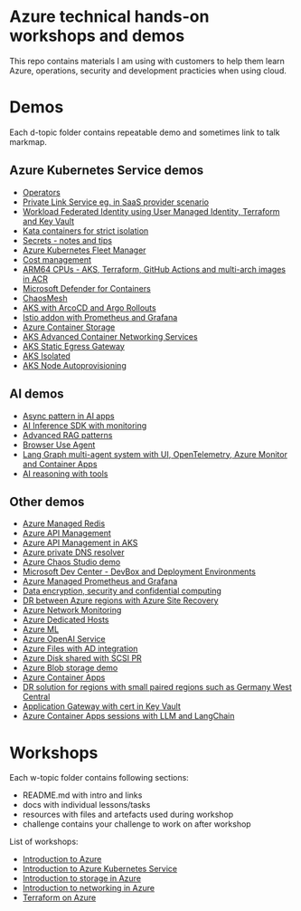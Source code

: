 # Azure technical hands-on workshops and demos
This repo contains materials I am using with customers to help them learn Azure, operations, security and development practicies when using cloud.

# Demos
Each d-topic folder contains repeatable demo and sometimes link to talk markmap.

## Azure Kubernetes Service demos
- [Operators](./d-aks-operators/)
- [Private Link Service eg. in SaaS provider scenario](./d-aks-privatelinkservice/)
- [Workload Federated Identity using User Managed Identity, Terraform and Key Vault](./d-aks-federated-identity/)
- [Kata containers for strict isolation](./d-aks-kata/)
- [Secrets - notes and tips](./d-aks-secrets/)
- [Azure Kubernetes Fleet Manager](./d-kubernetes-fleet/../)
- [Cost management](./d-aks-cost-management/)
- [ARM64 CPUs - AKS, Terraform, GitHub Actions and multi-arch images in ACR](./d-aks-arm64/)
- [Microsoft Defender for Containers](./d-aks-defender/)
- [ChaosMesh](./d-aks-chaosmesh/)
- [AKS with ArcoCD and Argo Rollouts](./d-aks-argo-cd-and-rollouts/)
- [Istio addon with Prometheus and Grafana](./d-aks-istio/)
- [Azure Container Storage](./d-aks-azurecontainerstorage/)
- [AKS Advanced Container Networking Services](./d-aks-acns/)
- [AKS Static Egress Gateway](./d-aks-static-egress-gw/)
- [AKS Isolated](./d-aks-network-isolated/)
- [AKS Node Autoprovisioning](./d-aks-karpenter/)

## AI demos
- [Async pattern in AI apps](./d-ai-async/)
- [AI Inference SDK with monitoring](./d-ai-inference-sdk-with-monitoring/)
- [Advanced RAG patterns](./d-ai-rag/)
- [Browser Use Agent](./d-ai-browser-use/)
- [Lang Graph multi-agent system with UI, OpenTelemetry, Azure Monitor and Container Apps](./d-ai-langgraph-aca-azmonitor/)
- [AI reasoning with tools](./d-ai-reasoning-with-tools/)
  
## Other demos
- [Azure Managed Redis](./d-azure-managed-redis/)
- [Azure API Management](./d-api-management/)
- [Azure API Management in AKS](./d-apim-in-aks/)
- [Azure private DNS resolver](./d-dns-resolver/)
- [Azure Chaos Studio demo](./d-chaos-studio/)
- [Microsoft Dev Center - DevBox and Deployment Environments](./d-dev-ex/)
- [Azure Managed Prometheus and Grafana](./d-managed-prometheus/)
- [Data encryption, security and confidential computing](./d-data-security/)
- [DR between Azure regions with Azure Site Recovery](./d-asr/)
- [Azure Network Monitoring](./d-net-monitor/)
- [Azure Dedicated Hosts](./d-dedicated-hosts/)
- [Azure ML](https://github.com/tkubica12/ai-demos/tree/main/azureml)
- [Azure OpenAI Service](https://github.com/tkubica12/ai-demos/tree/main/openai) 
- [Azure Files with AD integration](./d-storage-files-ad/)
- [Azure Disk shared with SCSI PR](./d-storage-disk-shared/) 
- [Azure Blob storage demo](./d-azure-blob-storage/)
- [Azure Container Apps](./d-aca/)
- [DR solution for regions with small paired regions such as Germany West Central](./d-gwc-dr/)
- [Application Gateway with cert in Key Vault](./d-appgw-kv/)
- [Azure Container Apps sessions with LLM and LangChain](./d-aca-sessions/)

# Workshops
Each w-topic folder contains following sections:
- README.md with intro and links
- docs with individual lessons/tasks
- resources with files and artefacts used during workshop
- challenge contains your challenge to work on after workshop
  
List of workshops:
- [Introduction to Azure](./w-azure-basics/)
- [Introduction to Azure Kubernetes Service](./w-aks-intro/)
- [Introduction to storage in Azure](./w-storage/)
- [Introduction to networking in Azure](./w-networking/)
- [Terraform on Azure](./w-terraform-on-azure/)
